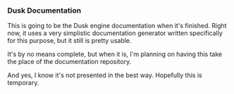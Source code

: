 ### Dusk Documentation

This is going to be the Dusk engine documentation when it's finished. Right now, it uses a very simplistic documentation generator written specifically for this purpose, but it still is pretty usable.

It's by no means complete, but when it is, I'm planning on having this take the place of the documentation repository.

And yes, I know it's not presented in the best way. Hopefully this is temporary.
